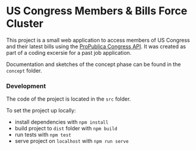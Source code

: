# US Congress Members & Bills Force Cluster

This project is a small web application to access members of US Congress and their latest bills using the [ProPublica Congress API](https://projects.propublica.org/api-docs/congress-api/). It was created as part of a coding excersie for a past job application.

Documentation and sketches of the concept phase can be found in the `concept` folder.

### Development

The code of the project is located in the `src` folder.

To set the project up locally:

- install dependencies with `npm install`
- build project to `dist` folder with `npm build`
- run tests with `npm test`
- serve project on `localhost` with `npm run serve`
